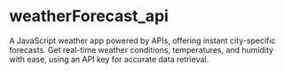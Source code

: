 # weatherForecast_api
A JavaScript weather app powered by APIs, offering instant city-specific forecasts. Get real-time weather conditions, temperatures, and humidity with ease, using an API key for accurate data retrieval.
